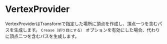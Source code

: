 # VertexProvider

VertexProviderはTransformで指定した場所に頂点を作成し、頂点一つを含むパスを生成します。
`Crease（折り目にする）` オプションを有効にした場合、代わりに頂点二つを含むパスを生成します。
